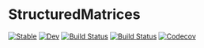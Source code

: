 # StructuredMatrices

[![Stable](https://img.shields.io/badge/docs-stable-blue.svg)](https://chriselrod.github.io/StructuredMatrices.jl/stable)
[![Dev](https://img.shields.io/badge/docs-dev-blue.svg)](https://chriselrod.github.io/StructuredMatrices/dev)
[![Build Status](https://travis-ci.com/chriselrod/SLEEFPirates.jl.svg?branch=master)](https://travis-ci.com/chriselrod/StructuredMatrices.jl)
[![Build Status](https://ci.appveyor.com/api/projects/status/github/chriselrod/StructuredMatrices.jl?svg=true)](https://ci.appveyor.com/project/chriselrod/StructuredMatrices-jl)
[![Codecov](https://codecov.io/gh/chriselrod/SLEEFPirates.jl/branch/master/graph/badge.svg)](https://codecov.io/gh/chriselrod/StructuredMatrices.jl)
